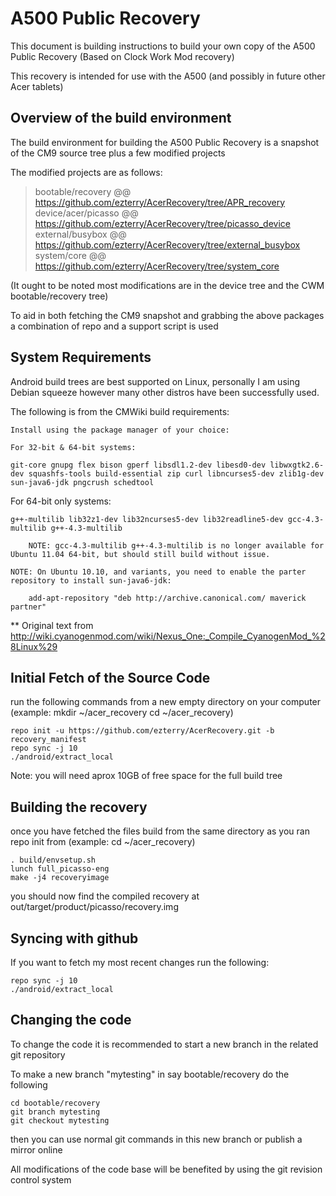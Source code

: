 A500 Public Recovery
====================

This document is building instructions to build your own
copy of the A500 Public Recovery (Based on Clock Work Mod recovery)

This recovery is intended for use with the A500 (and possibly in future other Acer tablets)

Overview of the build environment
---------------------------------

The build environment for building the A500 Public Recovery is a snapshot of the CM9 source tree
plus a few modified projects

The modified projects are as follows:

> bootable/recovery @@ https://github.com/ezterry/AcerRecovery/tree/APR_recovery
> device/acer/picasso @@ https://github.com/ezterry/AcerRecovery/tree/picasso_device 
> external/busybox @@ https://github.com/ezterry/AcerRecovery/tree/external_busybox
> system/core @@ https://github.com/ezterry/AcerRecovery/tree/system_core

(It ought to be noted most modifications are in the device tree and the CWM bootable/recovery tree)

To aid in both fetching the CM9 snapshot and grabbing the above packages a combination of repo and
a support script is used

System Requirements
-------------------

Android build trees are best supported on Linux, personally I am using Debian squeeze however many other
distros have been successfully used.

The following is from the CMWiki build requirements: 

    Install using the package manager of your choice:
    
    For 32-bit & 64-bit systems:
    
    git-core gnupg flex bison gperf libsdl1.2-dev libesd0-dev libwxgtk2.6-dev squashfs-tools build-essential zip curl libncurses5-dev zlib1g-dev sun-java6-jdk pngcrush schedtool 
    
For 64-bit only systems:
    
    g++-multilib lib32z1-dev lib32ncurses5-dev lib32readline5-dev gcc-4.3-multilib g++-4.3-multilib
    
        NOTE: gcc-4.3-multilib g++-4.3-multilib is no longer available for Ubuntu 11.04 64-bit, but should still build without issue. 
    
    NOTE: On Ubuntu 10.10, and variants, you need to enable the parter repository to install sun-java6-jdk:
    
        add-apt-repository "deb http://archive.canonical.com/ maverick partner" 

** Original text from http://wiki.cyanogenmod.com/wiki/Nexus_One:_Compile_CyanogenMod_%28Linux%29 

Initial Fetch of the Source Code
--------------------------------

run the following commands from a new empty directory on your computer (example: mkdir ~/acer_recovery cd ~/acer_recovery)

    repo init -u https://github.com/ezterry/AcerRecovery.git -b recovery_manifest 
    repo sync -j 10
    ./android/extract_local

Note: you will need aprox 10GB of free space for the full build tree

Building the recovery
---------------------

once you have fetched the files build from the same directory as you ran repo init from (example: cd ~/acer_recovery)

    . build/envsetup.sh
    lunch full_picasso-eng
    make -j4 recoveryimage

you should now find the compiled recovery at out/target/product/picasso/recovery.img

Syncing with github
-------------------

If you want to fetch my most recent changes run the following:

    repo sync -j 10
    ./android/extract_local

Changing the code
-----------------

To change the code it is recommended to start a new branch in the related git repository

To make a new branch "mytesting" in say bootable/recovery do the following

    cd bootable/recovery
    git branch mytesting
    git checkout mytesting

then you can use normal git commands in this new branch or publish a mirror online

All modifications of the code base will be benefited by using the git revision control system
